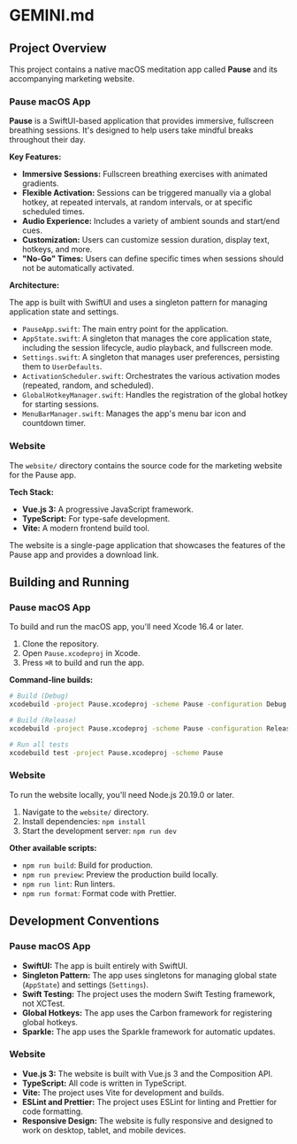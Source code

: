 # GEMINI.md

## Project Overview

This project contains a native macOS meditation app called **Pause** and its accompanying marketing website.

### Pause macOS App

**Pause** is a SwiftUI-based application that provides immersive, fullscreen breathing sessions. It's designed to help users take mindful breaks throughout their day.

**Key Features:**

*   **Immersive Sessions:** Fullscreen breathing exercises with animated gradients.
*   **Flexible Activation:** Sessions can be triggered manually via a global hotkey, at repeated intervals, at random intervals, or at specific scheduled times.
*   **Audio Experience:** Includes a variety of ambient sounds and start/end cues.
*   **Customization:** Users can customize session duration, display text, hotkeys, and more.
*   **"No-Go" Times:** Users can define specific times when sessions should not be automatically activated.

**Architecture:**

The app is built with SwiftUI and uses a singleton pattern for managing application state and settings.

*   `PauseApp.swift`: The main entry point for the application.
*   `AppState.swift`: A singleton that manages the core application state, including the session lifecycle, audio playback, and fullscreen mode.
*   `Settings.swift`: A singleton that manages user preferences, persisting them to `UserDefaults`.
*   `ActivationScheduler.swift`: Orchestrates the various activation modes (repeated, random, and scheduled).
*   `GlobalHotkeyManager.swift`: Handles the registration of the global hotkey for starting sessions.
*   `MenuBarManager.swift`: Manages the app's menu bar icon and countdown timer.

### Website

The `website/` directory contains the source code for the marketing website for the Pause app.

**Tech Stack:**

*   **Vue.js 3:** A progressive JavaScript framework.
*   **TypeScript:** For type-safe development.
*   **Vite:** A modern frontend build tool.

The website is a single-page application that showcases the features of the Pause app and provides a download link.

## Building and Running

### Pause macOS App

To build and run the macOS app, you'll need Xcode 16.4 or later.

1.  Clone the repository.
2.  Open `Pause.xcodeproj` in Xcode.
3.  Press `⌘R` to build and run the app.

**Command-line builds:**

```bash
# Build (Debug)
xcodebuild -project Pause.xcodeproj -scheme Pause -configuration Debug build

# Build (Release)
xcodebuild -project Pause.xcodeproj -scheme Pause -configuration Release build

# Run all tests
xcodebuild test -project Pause.xcodeproj -scheme Pause
```

### Website

To run the website locally, you'll need Node.js 20.19.0 or later.

1.  Navigate to the `website/` directory.
2.  Install dependencies: `npm install`
3.  Start the development server: `npm run dev`

**Other available scripts:**

*   `npm run build`: Build for production.
*   `npm run preview`: Preview the production build locally.
*   `npm run lint`: Run linters.
*   `npm run format`: Format code with Prettier.

## Development Conventions

### Pause macOS App

*   **SwiftUI:** The app is built entirely with SwiftUI.
*   **Singleton Pattern:** The app uses singletons for managing global state (`AppState`) and settings (`Settings`).
*   **Swift Testing:** The project uses the modern Swift Testing framework, not XCTest.
*   **Global Hotkeys:** The app uses the Carbon framework for registering global hotkeys.
*   **Sparkle:** The app uses the Sparkle framework for automatic updates.

### Website

*   **Vue.js 3:** The website is built with Vue.js 3 and the Composition API.
*   **TypeScript:** All code is written in TypeScript.
*   **Vite:** The project uses Vite for development and builds.
*   **ESLint and Prettier:** The project uses ESLint for linting and Prettier for code formatting.
*   **Responsive Design:** The website is fully responsive and designed to work on desktop, tablet, and mobile devices.

